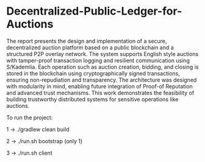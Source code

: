 # Decentralized-Public-Ledger-for-Auctions

The report presents the design and implementation of a secure, decentralized auction platform based on a public blockchain and a structured P2P overlay network. The system supports English style auctions with tamper-proof transaction logging and resilient communication using S/Kademlia. Each operation such as auction creation, bidding, and closing is stored in the blockchain using cryptographically signed transactions, ensuring non-repudiation and transparency. The architecture was designed with modularity in mind, enabling future integration of Proof-of Reputation and advanced trust mechanisms. This work demonstrates the feasibility of building trustworthy distributed systems for sensitive operations like auctions.

To run the project:

1 -> ./gradlew clean build

2 -> ./run.sh bootstrap (only 1)

3 -> ./run.sh client 
